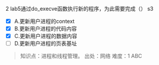 2
lab5通过do_execve函数执行新的程序，为此需要完成（） s3
- [x] A.更新用户进程的context
- [x] B.更新用户进程的代码内容
- [x] C.更新用户进程的数据内容
- [ ] D.更新用户进程的页表基址

> 知识点：进程和线程管理。
> 出处：网络
> 难度：1
> ABC
